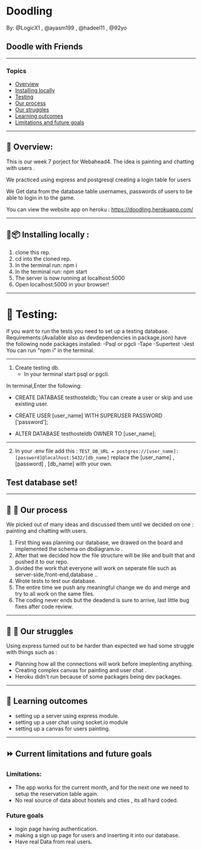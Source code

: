 # Doodling
By: @LogicX1 , @ayasm199 , @hadeel11 , @92yo

## Doodle with Friends

---


### Topics
* [Overview](#page_with_curl-overview)
* [Installing locally](#floppy_diskpackage-installing-locally-)
* [Testing](#tada-testing)
* [Our process](#construction_worker-construction---our-process)
* [Our struggles](#hatching_chick-hatched_chick--our-struggles)
* [Learning outcomes](#chicken-learning-outcomes)
* [Limitations and future goals](#fast_forward--current-limitations-and-future-goals)

---

## :page_with_curl: Overview:
This is our week 7 porject for Webahead4.
The idea is painting and chatting with users .
 
We practiced using express and postgresql creating a login table for users 

We Get data from the database table usernames, passwords of users to be able to login in to the game.

You can view the website app on heroku : 
https://doodling.herokuapp.com/


---

## :floppy_disk::package: Installing locally : 

1. clone this rep.
2. cd into the cloned rep.
3. In the terminal run: npm i
4. In the terminal run: npm start
5. The server is now running at localhost:5000
6. Open localhost:5000 in your browser!

---


# :tada: Testing:
If you want to run the tests you need to set up a testing database.
Requirements:(Available also as devdependencies in package.json)
have the following node packages installed:
-Psql or pgcli
-Tape
-Supertest
-Jest
You can run "npm i" in the terminal.

---

1. Create testing db.
   - In your terminal start psql or pgcli.

In terminal,Enter the following:
- CREATE DATABASE testhosteldb;
You can create a user or skip and use existing user.
- CREATE USER [user_name] WITH SUPERUSER PASSWORD ['password'];

- ALTER DATABASE testhosteldb OWNER TO [user_name];

---

2. In your .env file add this :
   `TEST_DB_URL = postgres://[user_name]:[password]@localhost:5432/[db_name]`
   replace the [user_name] , [password] , [db_name] with your own.

## Test database set!

---


## :construction_worker: :construction:   Our process

We picked out of many ideas and discussed them until we decided on one : painting and chatting with users.
1. First thing was planning our database, we drawed on the board and implemented the schema on dbdiagram.io .
2. After that we decided how the file structure will be like and built that and pushed it to our repo.
3. divided the work that everyone will work on seperate file such as server-side,front-end,database ..
5. Wrote tests to test our database.
6. The entire time we push any meaningful change we do and merge and try to all work on the same files.
7. The coding never ends but the deadend is sure to arrive, last little bug fixes after code review.

---

## :hatching_chick: :hatched_chick:  Our struggles
 
Using express turned out to be harder than expected we had some struggle with things such as : 
- Planning how all the connections will work before imeplenting anything.
- Creating complex canvas for painting and user chat .
- Heroku didn't run because of some packages being dev packages.

---

## :chicken: Learning outcomes
 
- setting up a server using express module.
- setting up a user chat using socket.io module
- setting up a canvas for users painting.

---

## :fast_forward:  Current limitations and future goals
### Limitations:
- The app works for the current month, and for the next one we need to setup the reservation table again.
- No real source of data about hostels and cties , its all hard coded.

### Future goals
- login page having authentication.
- making a sign up page for users and inserting it into our database.
- Have real Data from real users.
